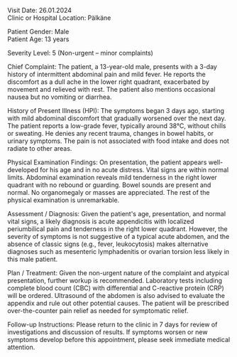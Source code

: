 Visit Date: 26.01.2024  
Clinic or Hospital Location: Pälkäne  

Patient Gender: Male  
Patient Age: 13 years  

Severity Level: 5 (Non-urgent – minor complaints)

Chief Complaint: The patient, a 13-year-old male, presents with a 3-day history of intermittent abdominal pain and mild fever. He reports the discomfort as a dull ache in the lower right quadrant, exacerbated by movement and relieved with rest. The patient also mentions occasional nausea but no vomiting or diarrhea.

History of Present Illness (HPI): The symptoms began 3 days ago, starting with mild abdominal discomfort that gradually worsened over the next day. The patient reports a low-grade fever, typically around 38°C, without chills or sweating. He denies any recent trauma, changes in bowel habits, or urinary symptoms. The pain is not associated with food intake and does not radiate to other areas.

Physical Examination Findings: On presentation, the patient appears well-developed for his age and in no acute distress. Vital signs are within normal limits. Abdominal examination reveals mild tenderness in the right lower quadrant with no rebound or guarding. Bowel sounds are present and normal. No organomegaly or masses are appreciated. The rest of the physical examination is unremarkable.

Assessment / Diagnosis: Given the patient's age, presentation, and normal vital signs, a likely diagnosis is acute appendicitis with localized periumbilical pain and tenderness in the right lower quadrant. However, the severity of symptoms is not suggestive of a typical acute abdomen, and the absence of classic signs (e.g., fever, leukocytosis) makes alternative diagnoses such as mesenteric lymphadenitis or ovarian torsion less likely in this male patient.

Plan / Treatment: Given the non-urgent nature of the complaint and atypical presentation, further workup is recommended. Laboratory tests including complete blood count (CBC) with differential and C-reactive protein (CRP) will be ordered. Ultrasound of the abdomen is also advised to evaluate the appendix and rule out other potential causes. The patient will be prescribed over-the-counter pain relief as needed for symptomatic relief.

Follow-up Instructions: Please return to the clinic in 7 days for review of investigations and discussion of results. If symptoms worsen or new symptoms develop before this appointment, please seek immediate medical attention.